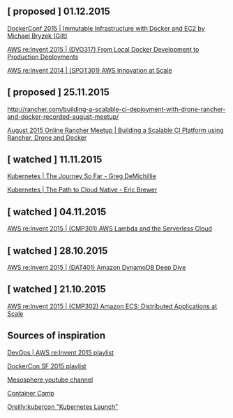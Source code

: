 [ proposed ] 01.12.2015
-----------------------

[DockerConf 2015 | Immutable Infrastructure with Docker and EC2 by Michael Bryzek (Gilt)]( https://www.youtube.com/watch?v=GaHzdqFithc)

[AWS re:Invent 2015 | (DVO317) From Local Docker Development to Production Deployments]( https://www.youtube.com/watch?v=7CZFpHUPqXw)

[AWS re:Invent 2014 | (SPOT301) AWS Innovation at Scale](https://www.youtube.com/watch?v=JIQETrFC_SQ)

[ proposed ] 25.11.2015
-----------------------

http://rancher.com/building-a-scalable-ci-deployment-with-drone-rancher-and-docker-recorded-august-meetup/

[ August 2015 Online Rancher Meetup | Building a Scalable CI Platform using Rancher, Drone and Docker](https://www.youtube.com/watch?v=86u8pVESbPQ)

[ watched ] 11.11.2015
-----------------------
[Kubernetes | The Journey So Far - Greg DeMichillie]( https://www.youtube.com/watch?v=6a2Nirr8cI0 )

[Kubernetes | The Path to Cloud Native - Eric Brewer]( https://www.youtube.com/watch?v=e4jr6Ihz4Qo )

[ watched ] 04.11.2015
-----------------------
[AWS re:Invent 2015 | (CMP301) AWS Lambda and the Serverless Cloud]( https://www.youtube.com/watch?v=pBLdMCksM3A)

[ watched ] 28.10.2015
----------------------
[AWS re:Invent 2015 | (DAT401) Amazon DynamoDB Deep Dive](https://www.youtube.com/watch?v=ggDIat_FZtA)


[ watched ] 21.10.2015
----------------------
[AWS re:Invent 2015 | (CMP302) Amazon ECS: Distributed Applications at Scale](https://www.youtube.com/watch?v=eun8CqGqdk8)

Sources of inspiration
-----------------------
[DevOps | AWS re:Invent 2015 playlist ](https://www.youtube.com/playlist?list=PLhr1KZpdzukeH9VMPbNHMCXl_NrVc1JGe)

[DockerCon SF 2015 playlist](https://www.youtube.com/playlist?list=PLkA60AVN3hh94tm0_6_rGxamkuHOLr30l)

[Mesosphere youtube channel](https://www.youtube.com/channel/UCxwCmgwyM7xtHaRULN6-dxg/videos)

[Container Camp](https://www.youtube.com/channel/UCvksXSnLqIVM_uFB7xyrsSg/videos)

[Oreilly:kubercon  "Kubernetes Launch"](
https://www.youtube.com/user/OreillyMedia/videos)
